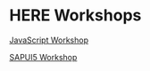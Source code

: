 # HERE Workshops


[JavaScript Workshop](/workshops/javascript/README.md)

[SAPUI5 Workshop](/workshops/sapui5/README.md)
